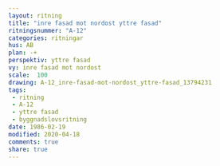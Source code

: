 ```yaml
---
layout: ritning
title: "inre fasad mot nordost yttre fasad"
ritningsnummer: "A-12"
categories: ritningar
hus: AB
plan: -+
perspektiv: yttre fasad
vy: inre fasad mot nordost
scale:  100
drawing: A-12_inre-fasad-mot-nordost_yttre-fasad_13794231
tags:
 - ritning
 - A-12
 - yttre fasad
 - byggnadslovsritning
date: 1986-02-19
modified: 2020-04-18
comments: true
share: true
---
```

